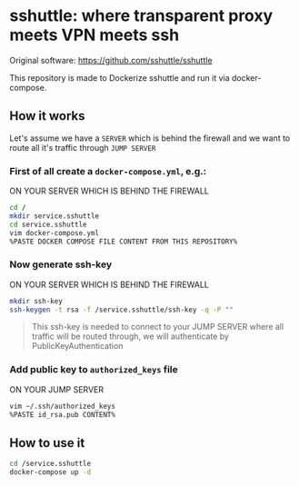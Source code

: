 # sshuttle: where transparent proxy meets VPN meets ssh

Original software: https://github.com/sshuttle/sshuttle

This repository is made to Dockerize sshuttle and run it via docker-compose.

## How it works
Let's assume we have a `SERVER` which is behind the firewall and we want to route all it's traffic through `JUMP SERVER`

### First of all create a `docker-compose.yml`, e.g.:
ON YOUR SERVER WHICH IS BEHIND THE FIREWALL
```sh
cd /
mkdir service.sshuttle
cd service.sshuttle
vim docker-compose.yml
%PASTE DOCKER COMPOSE FILE CONTENT FROM THIS REPOSITORY%
```

### Now generate ssh-key
ON YOUR SERVER WHICH IS BEHIND THE FIREWALL
```sh
mkdir ssh-key
ssh-keygen -t rsa -f /service.sshuttle/ssh-key -q -P ""
```

> This ssh-key is needed to connect to your JUMP SERVER where all traffic will be routed through, we will authenticate by PublicKeyAuthentication

### Add public key to `authorized_keys` file
ON YOUR JUMP SERVER
```sh
vim ~/.ssh/authorized_keys
%PASTE id_rsa.pub CONTENT%
```

## How to use it
```sh
cd /service.sshuttle
docker-compose up -d
```